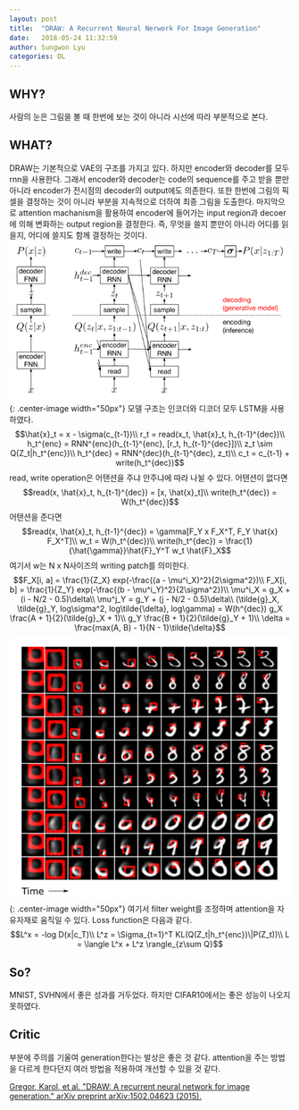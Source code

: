 ```yaml
---
layout: post
title:  "DRAW: A Recurrent Neural Nerwork For Image Generation"
date:   2018-05-24 11:32:59
author: Sungwon Lyu
categories: DL
---
```


## WHY? 
사람의 눈은 그림을 볼 때 한번에 보는 것이 아니라 시선에 따라 부분적으로 본다. 

## WHAT?
DRAW는 기본적으로 VAE의 구조를 가지고 있다. 하지만 encoder와 decoder를 모두 rnn을 사용한다. 그래서 encoder와 decoder는 code의 sequence를 주고 받을 뿐만 아니라 encoder가 전시점의 decoder의 output에도 의존한다. 또한 한번에 그림의 픽셀을 결정하는 것이 아니라 부분을 지속적으로 더하여 최종 그림을 도출한다. 마지막으로 attention machanism을 활용하여 encoder에 들어가는 input region과 decoer에 의해 변화하는 output region을 결정한다. 즉, 무엇을 쓸지 뿐만이 아니라 어디를 읽을지, 어디에 쓸지도 함께 결정하는 것이다. 
![image](/assets/images/draw1.png){: .center-image width="50px"}
모델 구조는 인코더와 디코더 모두 LSTM을 사용하였다. 
$$\hat{x}_t = x - \sigma(c_{t-1})\\
r_t = read(x_t, \hat{x}_t, h_{t-1}^{dec})\\
h_t^{enc} = RNN^{enc}(h_{t-1}^{enc}, [r_t, h_{t-1}^{dec}])\\
z_t \sim Q(Z_t|h_t^{enc})\\
h_t^{dec} = RNN^{dec}(h_{t-1}^{dec}, z_t)\\
c_t = c_{t-1} + write(h_t^{dec})$$
read, write operation은 어탠션을 주냐 안주냐에 따라 나뉠 수 있다. 어탠션이 없다면
$$read(x, \hat{x}_t, h_{t-1}^{dec}) = [x, \hat{x}_t]\\
write(h_t^{dec}) = W(h_t^{dec})$$
어탠션을 준다면
$$read(x, \hat{x}_t, h_{t-1}^{dec}) = \gamma[F_Y x F_X^T, F_Y \hat{x} F_X^T]\\
w_t = W(h_t^{dec})\\
write(h_t^{dec}) = \frac{1}{\hat{\gamma}}\hat{F}_Y^T w_t \hat{F}_X$$
여기서 w는 N x N사이즈의 writing patch를 의미한다. 
$$F_X[i, a] = \frac{1}{Z_X} exp(-\frac{(a - \mu^i_X)^2}{2\sigma^2})\\
F_X[i, b] = \frac{1}{Z_Y} exp(-\frac{(b - \mu^i_Y)^2}{2\sigma^2})\\
\mu^i_X = g_X + (i - N/2 - 0.5)\delta\\
\mu^j_Y = g_Y + (j - N/2 - 0.5)\delta\\
(\tilde{g}_X, \tilde{g}_Y, log\sigma^2, log\tilde{\delta}, log\gamma) = W(h^{dec})
g_X \frac{A + 1}{2}(\tilde{g}_X + 1)\\
g_Y \frac{B + 1}{2}(\tilde{g}_Y + 1)\\
\delta = \frac{max(A, B) - 1}{N - 1}\tilde{\delta}$$
![image](/assets/images/draw2.png){: .center-image width="50px"}
여기서 filter weight를 조정하며 attention을 자유자재로 움직일 수 있다. Loss function은 다음과 같다. 
$$L^x = -log D(x|c_T)\\
L^z = \Sigma_{t=1}^T KL(Q(Z_t|h_t^{enc})\|P(Z_t))\\
L = \langle L^x + L^z \rangle_{z\sum Q}$$

## So?
MNIST, SVHN에서 좋은 성과를 거두었다. 하지만 CIFAR10에서는 좋은 성능이 나오지 못하였다. 

## Critic
부분에 주의를 기울여 generation한다는 발상은 좋은 것 같다. attention을 주는 방법을 다르게 한다던지 여러 방법을 적용하여 개선할 수 있을 것 같다.

[Gregor, Karol, et al. "DRAW: A recurrent neural network for image generation." arXiv preprint arXiv:1502.04623 (2015).](https://arxiv.org/abs/1502.04623)
